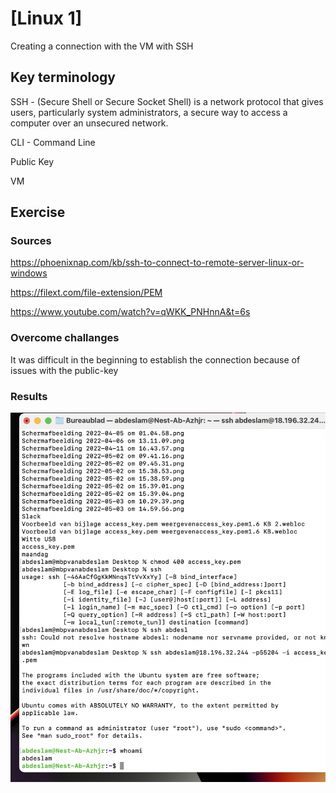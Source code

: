 # [Linux 1]
Creating a connection with the VM with SSH

## Key terminology
SSH - (Secure Shell or Secure Socket Shell) is a network protocol that gives users, particularly system administrators, a secure way to access a computer over an unsecured network.

CLI - Command Line

Public Key 

VM

## Exercise
### Sources
https://phoenixnap.com/kb/ssh-to-connect-to-remote-server-linux-or-windows

https://filext.com/file-extension/PEM

https://www.youtube.com/watch?v=qWKK_PNHnnA&t=6s


### Overcome challanges

It was difficult in the beginning to establish the connection because of issues with the public-key
### Results


![screenshot](https://github.com/TechGrounds-Cloud8/cloud8-abdeslamazhir/blob/main/00_includes/Linux1.png)